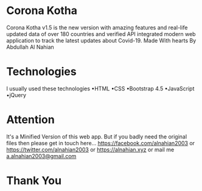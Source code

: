# Corona Kotha
Corona Kotha v1.5 is the new version with amazing features and real-life updated data of over 180 countries and verified API integrated modern web application to track the latest updates about Covid-19. Made With hearts By Abdullah Al Nahian

# Technologies
I usually used these technologies
 •HTML
 •CSS
 •Bootstrap 4.5
 •JavaScript
 •jQuery

# Attention
It's a Minified Version of this web app. But if you badly need the original files then please get in touch here... https://facebook.com/alnahian2003 or https://twitter.com/alnahian2003  or  https://alnahian.xyz  or mail me a.alnahian2003@gmail.com

# Thank You
